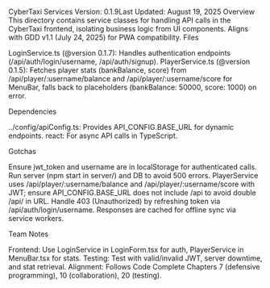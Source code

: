 CyberTaxi Services
Version: 0.1.9Last Updated: August 19, 2025
Overview
This directory contains service classes for handling API calls in the CyberTaxi frontend, isolating business logic from UI components. Aligns with GDD v1.1 (July 24, 2025) for PWA compatibility.
Files

LoginService.ts (@version 0.1.7): Handles authentication endpoints (/api/auth/login/username, /api/auth/signup).
PlayerService.ts (@version 0.1.5): Fetches player stats (bankBalance, score) from /api/player/:username/balance and /api/player/:username/score for MenuBar, falls back to placeholders (bankBalance: 50000, score: 1000) on error.

Dependencies

../config/apiConfig.ts: Provides API_CONFIG.BASE_URL for dynamic endpoints.
react: For async API calls in TypeScript.

Gotchas

Ensure jwt_token and username are in localStorage for authenticated calls.
Run server (npm start in server/) and DB to avoid 500 errors.
PlayerService uses /api/player/:username/balance and /api/player/:username/score with JWT; ensure API_CONFIG.BASE_URL does not include /api to avoid double /api/ in URL.
Handle 403 (Unauthorized) by refreshing token via /api/auth/login/username.
Responses are cached for offline sync via service workers.

Team Notes

Frontend: Use LoginService in LoginForm.tsx for auth, PlayerService in MenuBar.tsx for stats.
Testing: Test with valid/invalid JWT, server downtime, and stat retrieval.
Alignment: Follows Code Complete Chapters 7 (defensive programming), 10 (collaboration), 20 (testing).
